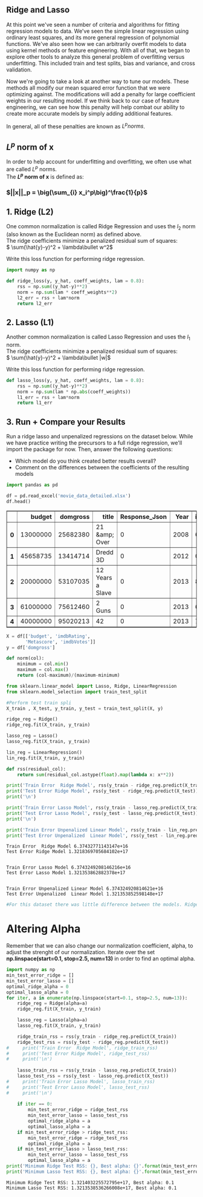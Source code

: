 
## Ridge and Lasso
At this point we've seen a number of criteria and algorithms for fitting regression models to data. We've seen the simple linear regression using ordinary least squares, and its more general regression of polynomial functions. We've also seen how we can arbitrarily overfit models to data using kernel methods or feature engineering. With all of that, we began to explore other tools to analyze this general problem of overfitting versus underfitting. This included train and test splits, bias and variance, and cross validation.

Now we're going to take a look at another way to tune our models. These methods all modify our mean squared error function that we were optimizing against. The modifications will add a penalty for large coefficient weights in our resulting model. If we think back to our case of feature engineering, we can see how this penalty will help combat our ability to create more accurate models by simply adding additional features.

In general, all of these penalties are known as $L^p norms$.

## $L^p$ norm of x
In order to help account for underfitting and overfitting, we often use what are called $L^p$ norms.   
The **$L^p$ norm of x** is defined as:  

### $||x||_p  =  \big(\sum_{i} x_i^p\big)^\frac{1}{p}$

## 1. Ridge (L2)
One common normalization is called Ridge Regression and uses the $l_2$ norm (also known as the Euclidean norm) as defined above.   
The ridge coefficients minimize a penalized residual sum of squares:    
    $ \sum(\hat{y}-y)^2 + \lambda\bullet w^2$

Write this loss function for performing ridge regression.


```python
import numpy as np
```


```python
def ridge_loss(y, y_hat, coeff_weights, lam = 0.8):
    rss = np.sum((y_hat-y)**2)
    norm = np.sum(lam * coeff_weights**2)
    l2_err = rss + lam*norm
    return l2_err
```

## 2. Lasso (L1)
Another common normalization is called Lasso Regression and uses the $l_1$ norm.   
The ridge coefficients minimize a penalized residual sum of squares:    
    $ \sum(\hat{y}-y)^2 + \lambda\bullet |w|$

Write this loss function for performing ridge regression.


```python
def lasso_loss(y, y_hat, coeff_weights, lam = 0.8):
    rss = np.sum((y_hat-y)**2)
    norm = np.sum(lam * np.abs(coeff_weights))
    l1_err = rss + lam*norm
    return l1_err
```

## 3. Run + Compare your Results
Run a ridge lasso and unpenalized regressions on the dataset below.
While we have practice writing the precursors to a full ridge regression, we'll import the package for now.
Then, answer the following questions:
* Which model do you think created better results overall? 
* Comment on the differences between the coefficients of the resulting models


```python
import pandas as pd
```


```python
df = pd.read_excel('movie_data_detailed.xlsx')
df.head()
```




<div>
<style scoped>
    .dataframe tbody tr th:only-of-type {
        vertical-align: middle;
    }

    .dataframe tbody tr th {
        vertical-align: top;
    }

    .dataframe thead th {
        text-align: right;
    }
</style>
<table border="1" class="dataframe">
  <thead>
    <tr style="text-align: right;">
      <th></th>
      <th>budget</th>
      <th>domgross</th>
      <th>title</th>
      <th>Response_Json</th>
      <th>Year</th>
      <th>imdbRating</th>
      <th>Metascore</th>
      <th>imdbVotes</th>
    </tr>
  </thead>
  <tbody>
    <tr>
      <th>0</th>
      <td>13000000</td>
      <td>25682380</td>
      <td>21 &amp;amp; Over</td>
      <td>0</td>
      <td>2008</td>
      <td>6.8</td>
      <td>48</td>
      <td>206513</td>
    </tr>
    <tr>
      <th>1</th>
      <td>45658735</td>
      <td>13414714</td>
      <td>Dredd 3D</td>
      <td>0</td>
      <td>2012</td>
      <td>0.0</td>
      <td>0</td>
      <td>0</td>
    </tr>
    <tr>
      <th>2</th>
      <td>20000000</td>
      <td>53107035</td>
      <td>12 Years a Slave</td>
      <td>0</td>
      <td>2013</td>
      <td>8.1</td>
      <td>96</td>
      <td>537525</td>
    </tr>
    <tr>
      <th>3</th>
      <td>61000000</td>
      <td>75612460</td>
      <td>2 Guns</td>
      <td>0</td>
      <td>2013</td>
      <td>6.7</td>
      <td>55</td>
      <td>173726</td>
    </tr>
    <tr>
      <th>4</th>
      <td>40000000</td>
      <td>95020213</td>
      <td>42</td>
      <td>0</td>
      <td>2013</td>
      <td>7.5</td>
      <td>62</td>
      <td>74170</td>
    </tr>
  </tbody>
</table>
</div>




```python
X = df[['budget', 'imdbRating',
       'Metascore', 'imdbVotes']]
y = df['domgross']

def norm(col):
    minimum = col.min()
    maximum = col.max()
    return (col-maximum)/(maximum-minimum)
```


```python
from sklearn.linear_model import Lasso, Ridge, LinearRegression
from sklearn.model_selection import train_test_split

#Perform test train spli
X_train , X_test, y_train, y_test = train_test_split(X, y)

ridge_reg = Ridge()
ridge_reg.fit(X_train, y_train)

lasso_reg = Lasso()
lasso_reg.fit(X_train, y_train)

lin_reg = LinearRegression()
lin_reg.fit(X_train, y_train)

def rss(residual_col):
    return sum(residual_col.astype(float).map(lambda x: x**2))

print('Train Error  Ridge Model', rss(y_train - ridge_reg.predict(X_train)))
print('Test Error Ridge Model', rss(y_test - ridge_reg.predict(X_test)))
print('\n')

print('Train Error Lasso Model', rss(y_train - lasso_reg.predict(X_train)))
print('Test Error Lasso Model', rss(y_test - lasso_reg.predict(X_test)))
print('\n')

print('Train Error Unpenalized Linear Model', rss(y_train - lin_reg.predict(X_train)))
print('Test Error Unpenalized  Linear Model', rss(y_test - lin_reg.predict(X_test)))
```

    Train Error  Ridge Model 6.37432771143147e+16
    Test Error Ridge Model 1.3218369705684102e+17
    
    
    Train Error Lasso Model 6.3743249208146216e+16
    Test Error Lasso Model 1.321353862882378e+17
    
    
    Train Error Unpenalized Linear Model 6.374324920814621e+16
    Test Error Unpenalized  Linear Model 1.321353852598148e+17



```python
#For this dataset there was little difference between the models. Ridge has every so slightly better test performance.
```

# Altering Alpha

Remember that we can also change our normalization coefficient, alpha, to adjust the strenght of our normalization.
Iterate over the set **np.linspace(start=0.1, stop=2.5, num=13)** in order to find an optimal alpha.


```python
import numpy as np
min_test_error_ridge = []
min_test_error_lasso = []
optimal_ridge_alpha = 0
optimal_lasso_alpha = 0
for iter, a in enumerate(np.linspace(start=0.1, stop=2.5, num=13)):
    ridge_reg = Ridge(alpha=a)
    ridge_reg.fit(X_train, y_train)

    lasso_reg = Lasso(alpha=a)
    lasso_reg.fit(X_train, y_train)

    ridge_train_rss = rss(y_train - ridge_reg.predict(X_train))
    ridge_test_rss = rss(y_test - ridge_reg.predict(X_test))
#     print('Train Error  Ridge Model', ridge_train_rss)
#     print('Test Error Ridge Model', ridge_test_rss)
#     print('\n')
    
    lasso_train_rss = rss(y_train - lasso_reg.predict(X_train))
    lasso_test_rss = rss(y_test - lasso_reg.predict(X_test))
#     print('Train Error Lasso Model', lasso_train_rss)
#     print('Test Error Lasso Model', lasso_test_rss)
#     print('\n')
    
    if iter == 0:
        min_test_error_ridge = ridge_test_rss
        min_test_error_lasso = lasso_test_rss
        optimal_ridge_alpha = a
        optimal_lasso_alpha = a
    if min_test_error_ridge > ridge_test_rss:
        min_test_error_ridge = ridge_test_rss
        optimal_ridge_alpha = a
    if min_test_error_lasso > lasso_test_rss:
        min_test_error_lasso = lasso_test_rss
        optimal_lasso_alpha = a
print('Minimum Ridge Test RSS: {}, Best alpha: {}'.format(min_test_error_ridge, optimal_ridge_alpha))
print('Minimum Lasso Test RSS: {}, Best alpha: {}'.format(min_test_error_lasso, optimal_lasso_alpha))
```

    Minimum Ridge Test RSS: 1.321403225572795e+17, Best alpha: 0.1
    Minimum Lasso Test RSS: 1.3213538536266008e+17, Best alpha: 0.1


